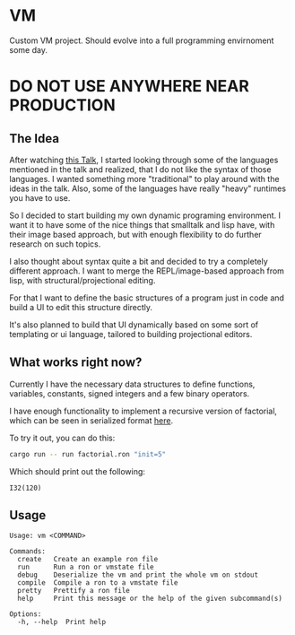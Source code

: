 # VM
Custom VM project. Should evolve into a full programming envirnoment some day.

# DO NOT USE ANYWHERE NEAR PRODUCTION

## The Idea
After watching [this Talk](https://www.youtube.com/watch?v=8Ab3ArE8W3s),
I started looking through some of the languages mentioned in the talk and realized,
that I do not like the syntax of those languages. I wanted something more "traditional" to play around
with the ideas in the talk. Also, some of the languages have really "heavy" runtimes you have to use.

So I decided to start building my own dynamic programing environment. I want it to have some of the nice things
that smalltalk and lisp have, with their image based approach, but with enough flexibility to do further research
on such topics.

I also thought about syntax quite a bit and decided to try a completely different approach. I want to merge
the REPL/image-based approach from lisp, with structural/projectional editing.

For that I want to define the basic structures of a program just in code and build a UI
to edit this structure directly.

It's also planned to build that UI dynamically based on some sort of templating or ui language, tailored to building
projectional editors.

## What works right now?
Currently I have the necessary data structures to define functions, variables, constants, signed integers
and a few binary operators.

I have enough functionality to implement a recursive version of factorial, which can be seen in serialized
format [here](./factorial.ron).

To try it out, you can do this:
```bash
cargo run -- run factorial.ron "init=5"
```

Which should print out the following:
```
I32(120)
```

## Usage
```
Usage: vm <COMMAND>

Commands:
  create   Create an example ron file
  run      Run a ron or vmstate file
  debug    Deserialize the vm and print the whole vm on stdout
  compile  Compile a ron to a vmstate file
  pretty   Prettify a ron file
  help     Print this message or the help of the given subcommand(s)

Options:
  -h, --help  Print help
```
